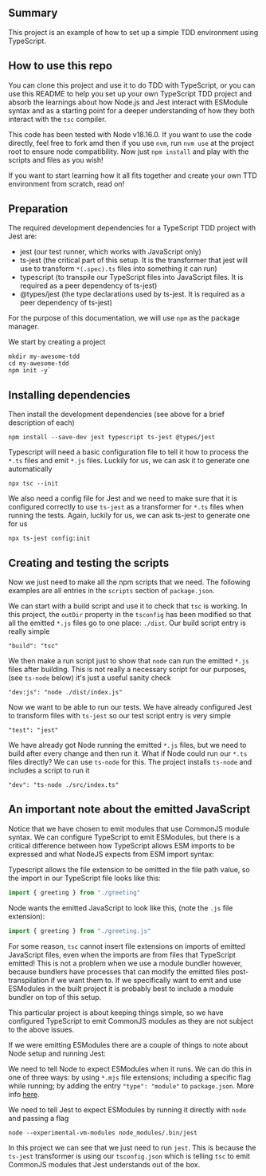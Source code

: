 ## Summary

This project is an example of how to set up a simple TDD environment using TypeScript.

## How to use this repo

You can clone this project and use it to do TDD with TypeScript, or you can use this README to help you set up your own TypeScript TDD project and absorb the learnings about how Node.js and Jest interact with ESModule syntax and as a starting point for a deeper understanding of how they both interact with the `tsc` compiler.

This code has been tested with Node v18.16.0. If you want to use the code directly, feel free to fork amd then if you use `nvm`, run `nvm use` at the project root to ensure node compatibility. Now just `npm install` and play with the scripts and files as you wish!

If you want to start learning how it all fits together and create your own TTD environment from scratch, read on!

## Preparation

The required development dependencies for a TypeScript TDD project with Jest are:
- jest (our test runner, which works with JavaScript only)
- ts-jest (the critical part of this setup. It is the transformer that jest will use to transform `*(.spec).ts` files into something it can run)
- typescript (to transpile our TypeScript files into JavaScript files. It is required as a peer dependency of ts-jest)
- @types/jest (the type declarations used by ts-jest. It is required as a peer dependency of ts-jest)

For the purpose of this documentation, we will use `npm` as the package manager.

We start by creating a project 
```
mkdir my-awesome-tdd
cd my-awesome-tdd
npm init -y`
```
## Installing dependencies

Then install the development dependencies (see above for a brief description of each)
```
npm install --save-dev jest typescript ts-jest @types/jest
```
Typescript will need a basic configuration file to tell it how to process the `*.ts` files and emit `*.js` files. Luckily for us, we can ask it to generate one automatically
```
npx tsc --init
```
We also need a config file for Jest and we need to make sure that it is configured correctly to use `ts-jest` as a transformer for `*.ts` files when running the tests. Again, luckily for us, we can ask ts-jest to generate one for us
```
npx ts-jest config:init
```

## Creating and testing the scripts
Now we just need to make all the npm scripts that we need. The following examples are all entries in the `scripts` section of `package.json`.

We can start with a build script and use it to check that `tsc` is working. In this project, the `outDir` property in the `tsconfig` has been modified so that all the emitted `*.js` files go to one place: `./dist`. Our build script entry is really simple
```
"build": "tsc"
```
We then make a run script just to show that `node` can run the emitted `*.js` files after building. This is not really a necessary script for our purposes, (see `ts-node` below) it's just a useful sanity check
```
"dev:js": "node ./dist/index.js"
```
Now we want to be able to run our tests. We have already configured Jest to transform files with `ts-jest` so our test script entry is very simple
```
"test": "jest"
```
We have already got Node running the emitted `*.js` files, but we need to build after every change and then run it. What if Node could run our `*.ts` files directly? We can use `ts-node` for this. The project installs `ts-node` and includes a script to run it
```
"dev": "ts-node ./src/index.ts"
```
## An important note about the emitted JavaScript

Notice that we have chosen to emit modules that use CommonJS module syntax. We can configure TypeScript to emit ESModules, but there is a critical difference between how TypeScript allows ESM imports to be expressed and what NodeJS expects from ESM import syntax:

Typescript allows the file extension to be omitted in the file path value, so the import in our TypeScript file looks like this:

```typescript
import { greeting } from "./greeting"
```

Node wants the emitted JavaScript to look like this, (note the `.js` file extension):
```javascript
import { greeting } from "./greeting.js"
```

For some reason, `tsc` cannot insert file extensions on imports of emitted JavaScript files, even when the imports are from files that TypeScript emitted! This is not a problem when we use a module bundler however, because bundlers have processes that can modify the emitted files post-transpilation if we want them to. If we specifically want to emit and use ESModules in the built project it is probably best to include a module bundler on top of this setup. 

This particular project is about keeping things simple, so we have configured TypeScript to emit CommonJS modules as they are not subject to the above issues.

If we were emitting ESModules there are a couple of things to note about Node setup and running Jest:

We need to tell Node to expect ESModules when it runs. We can do this in one of three ways: by using `*.mjs` file extensions; including a specific flag while running; by adding the entry `"type": "module"` to `package.json`. More info [here](https://nodejs.org/api/esm.html#enabling).

We need to tell Jest to expect ESModules by running it directly with `node` and passing a flag
```
node --experimental-vm-modules node_modules/.bin/jest
```
In this project we can see that we just need to run `jest`. This is because the `ts-jest` transformer is using our `tsconfig.json` which is telling `tsc` to emit CommonJS modules that Jest understands out of the box.